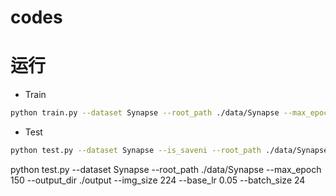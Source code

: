 # codes
# 运行
- Train

```bash
python train.py --dataset Synapse --root_path ./data/Synapse --max_epochs 150 --output_dir ./output  --img_size 224 --base_lr 0.05 --batch_size 24
```

- Test 

```bash
python test.py --dataset Synapse --is_saveni --root_path ./data/Synapse --max_epoch 150 --output_dir ./output --img_size 224 --base_lr 0.05 --batch_size 24
```

python test.py --dataset Synapse --root_path ./data/Synapse --max_epoch 150 --output_dir ./output --img_size 224 --base_lr 0.05 --batch_size 24
